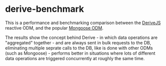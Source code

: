 # derive-benchmark
This is a performance and benchmarking comparison between the [DeriveJS](https://www.npmjs.com/package/derivejs) reactive ODM, and the popular [Mongoose ODM](https://www.npmjs.com/package/mongoose).

The results show the concept behind Derive - in which data operations are "aggregated" together - and are always sent in bulk requests to the DB, eliminating 
multiple seprate calls to the DB, like is done with other ODMs (such as Mongoose) - performs better in situations where lots of different data operations are 
triggered concurrently at roughly the same time.
